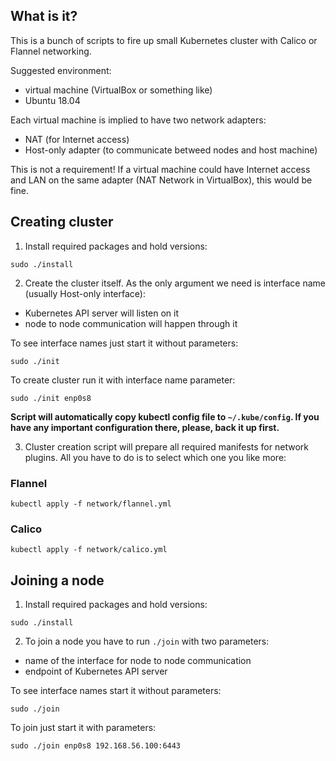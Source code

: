 ## What is it?
This is a bunch of scripts to fire up small Kubernetes cluster with Calico or Flannel networking.

Suggested environment:
* virtual machine (VirtualBox or something like)
* Ubuntu 18.04

Each virtual machine is implied to have two network adapters:
* NAT (for Internet access)
* Host-only adapter (to communicate betweed nodes and host machine)

This is not a requirement! If a virtual machine could have Internet access and LAN on the same adapter (NAT Network in VirtualBox), this would be fine.

## Creating cluster

1. Install required packages and hold versions:

`sudo ./install`

2. Create the cluster itself. As the only argument we need is interface name (usually Host-only interface):
* Kubernetes API server will listen on it
* node to node communication will happen through it

To see interface names just start it without parameters:

`sudo ./init`

To create cluster run it with interface name parameter:

`sudo ./init enp0s8`

**Script will automatically copy kubectl config file to `~/.kube/config`. If you have any important configuration there, please, back it up first.**

3. Cluster creation script will prepare all required manifests for network plugins. All you have to do is to select which one you like more:

### Flannel

`kubectl apply -f network/flannel.yml`

### Calico

`kubectl apply -f network/calico.yml`

## Joining a node

1. Install required packages and hold versions:

`sudo ./install`

2. To join a node you have to run `./join` with two parameters:
* name of the interface for node to node communication
* endpoint of Kubernetes API server

To see interface names start it without parameters:

`sudo ./join`

To join just start it with parameters:

`sudo ./join enp0s8 192.168.56.100:6443`
